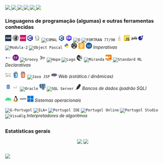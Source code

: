 <a href="https://www.youtube.com/c/JoseAugustoNavarroGarciaManzano" 
   target="_blank"><img src="https://img.shields.io/badge/YouTube-red?style=plastic" 
   target="_blank">
</a>
<a href="https://www.linkedin.com/in/augustomanzano/" 
   target="_blank"><img src="https://img.shields.io/badge/LinkedIn-blue?style=plastic"    
   target="_blank">
</a>
<a href="https://sourceforge.net/u/augustomanzano/profile" 
   target="_blank"><img src="https://img.shields.io/badge/SourceForge-orange?style=plastic" 
   target="_blank">
</a>
<a href="https://www.researchgate.net/profile/Jose-Augusto-Manzano" 
   target="_blank"><img src="https://img.shields.io/badge/ResearchGate-brigthgreen?style=plastic" 
   target="_blank">
</a>
<a href="https://orcid.org/0000-0001-9248-7765" 
   target="_blank"><img src="https://img.shields.io/badge/ORCID-yellow?style=plastic" 
   target="_blank">
</a>
<a href="http://lattes.cnpq.br/8184615061457853" 
   target="_blank"><img src="https://img.shields.io/badge/Lattes-blue?style=plastic" 
   target="_blank">
</a>

### Linguagens de programação (algumas) e outras ferramentas conhecidas
<code><img height="20" src="https://github.com/J-AugustoManzano/icons/blob/main/assembly.256x256.png" title="Assembly (Intel/AMD)"></code>
<code><img height="20" src="https://github.com/J-AugustoManzano/icons/blob/main/ADA.png" title="Ada"></code>
<code><img height="20" src="https://github.com/J-AugustoManzano/icons/blob/main/basic.jpg" title="BASIC Classic/Structured"></code>
<code><img height="20" src="https://github.com/J-AugustoManzano/icons/blob/main/c-program-icon.png" title="C"></code>
<code><img height="20" src="https://github.com/J-AugustoManzano/icons/blob/main/Cobol%20-%20gnu%20Cobol.jpg" title="COBOL"></code>
<code><img height="20" src="https://icons.iconarchive.com/icons/hydrattz/multipurpose-alphabet/256/Letter-C-pink-icon.png" title="COMAL"></code>
<code><img height="20" src="https://raw.githubusercontent.com/github/explore/80688e429a7d4ef2fca1e82350fe8e3517d3494d/topics/cpp/cpp.png" title="C++"></code>
<code><img height="20" src="https://raw.githubusercontent.com/github/explore/80688e429a7d4ef2fca1e82350fe8e3517d3494d/topics/csharp/csharp.png" title="C#"></code>
<code><img height="20" src="https://www.logo.wine/a/logo/D_(programming_language)/D_(programming_language)-Logo.wine.svg" title="D"></code>
<code><img height="20" src="https://cdn.icon-icons.com/icons2/2107/PNG/512/file_type_fortran_icon_130596.png" title="FORTRAN 77/90"></code>
<code><img height="20" src="https://raw.githubusercontent.com/github/explore/80688e429a7d4ef2fca1e82350fe8e3517d3494d/topics/java/java.png" title="Java"></code>
<code><img height="20" src="https://raw.githubusercontent.com/github/explore/80688e429a7d4ef2fca1e82350fe8e3517d3494d/topics/javascript/javascript.png" title="JavaScript"></code>
<code><img height="20" src="https://raw.githubusercontent.com/github/explore/80688e429a7d4ef2fca1e82350fe8e3517d3494d/topics/julia/julia.png" title="Julia"></code><code><img height="20" src="https://raw.githubusercontent.com/github/explore/80688e429a7d4ef2fca1e82350fe8e3517d3494d/topics/lua/lua.png" title="Lua"></code>
<code><img height="20" src="https://icons.iconarchive.com/icons/hydrattz/multipurpose-alphabet/256/Letter-M-black-icon.png" title="Modula-2"></code>
<code><img height="20" src="https://icons.iconarchive.com/icons/cjdowner/cryptocurrency/512/Pascal-Lite-icon.png" title="Object Pascal"></code>
<code><img height="20" src="https://raw.githubusercontent.com/github/explore/80688e429a7d4ef2fca1e82350fe8e3517d3494d/topics/python/python.png" title="Python"></code>
<code><img height="20" src="https://raw.githubusercontent.com/github/explore/80688e429a7d4ef2fca1e82350fe8e3517d3494d/topics/rust/rust.png" title="Rust"></code>
<code><img height="20" src="https://github.com/J-AugustoManzano/icons/blob/main/Scratch.png" title="Scratch"></code>
<code><img height="20" src="https://raw.githubusercontent.com/github/explore/80688e429a7d4ef2fca1e82350fe8e3517d3494d/topics/visual-basic/visual-basic.png" title="Visual Basic"></code>
<i>Imperativas</i>

<code><img height="20" src="https://raw.githubusercontent.com/github/explore/80688e429a7d4ef2fca1e82350fe8e3517d3494d/topics/elixir/elixir.png" title="Elixir"></code>
<code><img height="20" src="https://raw.githubusercontent.com/github/explore/80688e429a7d4ef2fca1e82350fe8e3517d3494d/topics/fsharp/fsharp.png" title="F#"></code>
<code><img height="20" src="https://www.pngfind.com/pngs/m/213-2138387_file-groovy-logo-svg-groovy-language-logo-hd.png" title="Groovy"></code>
<code><img height="20" src="https://raw.githubusercontent.com/github/explore/80688e429a7d4ef2fca1e82350fe8e3517d3494d/topics/haskell/haskell.png" title="Haskell"></code>
<code><img height="20" src="https://static.thenounproject.com/png/2927373-200.png" title="Hope"></code>
<code><img height="20" src="https://icons.iconarchive.com/icons/hydrattz/multipurpose-alphabet/256/Letter-L-red-icon.png" title="Logo"></code>
<code><img height="20" src="https://raw.githubusercontent.com/github/explore/80688e429a7d4ef2fca1e82350fe8e3517d3494d/topics/lisp/lisp.png" title="Lisp"></code>
<code><img height="20" src="https://icons.iconarchive.com/icons/hydrattz/multipurpose-alphabet/256/Letter-M-red-icon.png" title="Miranda"></code>
<code><img height="20" src="https://raw.githubusercontent.com/github/explore/80688e429a7d4ef2fca1e82350fe8e3517d3494d/topics/ocaml/ocaml.png" title="Ocaml"></code>
<code><img height="20" src="https://icons.iconarchive.com/icons/hydrattz/multipurpose-alphabet/256/Letter-S-gold-icon.png" title="Standard ML"></code>
<i>Declarativas</i>

<code><img height="20" src="https://raw.githubusercontent.com/github/explore/80688e429a7d4ef2fca1e82350fe8e3517d3494d/topics/aspnet/aspnet.png" title="ASP.NET"></code>
<code><img height="20" src="https://raw.githubusercontent.com/github/explore/80688e429a7d4ef2fca1e82350fe8e3517d3494d/topics/css/css.png" title="CSS"></code>
<code><img height="20" src="https://raw.githubusercontent.com/github/explore/80688e429a7d4ef2fca1e82350fe8e3517d3494d/topics/html/html.png" title="HTML/XHTML"></code>
<code><img height="20" src="https://cdn.icon-icons.com/icons2/2107/PNG/512/file_type_jsp_icon_130498.png" title="Java JSP"></code>
<code><img height="20" src="https://raw.githubusercontent.com/github/explore/80688e429a7d4ef2fca1e82350fe8e3517d3494d/topics/php/php.png" title="PHP"></code>
<i>Web (estática / dinâmicas)</i>

<code><img height="20" src="https://raw.githubusercontent.com/github/explore/80688e429a7d4ef2fca1e82350fe8e3517d3494d/topics/sql/sql.png" title="ANSI SQL"></code>
<code><img height="20" src="https://raw.githubusercontent.com/github/explore/80688e429a7d4ef2fca1e82350fe8e3517d3494d/topics/mysql/mysql.png" title="MySQL"></code>
<code><img height="20" src="https://icon-library.com/images/oracle-icon/oracle-icon-22.jpg" title="Oracle"></code>
<code><img height="20" src="https://raw.githubusercontent.com/github/explore/80688e429a7d4ef2fca1e82350fe8e3517d3494d/topics/postgresql/postgresql.png" title="PostgreSQL"></code>
<code><img height="20" src="https://img.icons8.com/color/452/microsoft-sql-server.png" title="SQL Server"></code>
<code><img height="20" src="https://github.com/J-AugustoManzano/icons/blob/main/pngwing.com.png" title="SQLite"></code>
<i>Bancos de dados (padrão SQL)</i>

<code><img height="20" src="https://raw.githubusercontent.com/github/explore/80688e429a7d4ef2fca1e82350fe8e3517d3494d/topics/android/android.png" title="Android"></code>
<code><img height="20" src="https://raw.githubusercontent.com/github/explore/80688e429a7d4ef2fca1e82350fe8e3517d3494d/topics/linux/linux.png" title="Linux"></code>
<code><img height="20" src="https://raw.githubusercontent.com/github/explore/80688e429a7d4ef2fca1e82350fe8e3517d3494d/topics/macos/macos.png" title="MacOS"></code>
<code><img height="20" src="https://raw.githubusercontent.com/github/explore/80688e429a7d4ef2fca1e82350fe8e3517d3494d/topics/windows/windows.png" title="Windows"></code>
<i>Sistemas operacionais</i>

<code><img height="20" src="https://files.softicons.com/download/web-icons/alphabet-icons-by-supratim-nayak/png/256/g_gold.png" title="G-Portugol"></code>
<code><img height="20" src="https://files.softicons.com/download/web-icons/alphabet-icons-by-supratim-nayak/png/256/i_grey.png" title="ILA+"></code>
<code><img height="20" src="https://files.softicons.com/download/web-icons/alphabet-icons-by-supratim-nayak/png/256/p_dg.png" title="Portugol IDE"></code>
<code><img height="20" src="https://files.softicons.com/download/web-icons/alphabet-icons-by-supratim-nayak/png/256/p_violet.png" title="Portugol Online"></code>
<code><img height="20" src="https://files.softicons.com/download/web-icons/alphabet-icons-by-supratim-nayak/png/256/p_black.png" title="Portugol Studio"></code>
<code><img height="20" src="https://files.softicons.com/download/web-icons/alphabet-icons-by-supratim-nayak/png/256/v_orange.png" title="VisuAlg"></code>
<i>Interpretadores de algoritmos</i>

##
### Estatísticas gerais

<p align="center">
  <img height="200px" 
    src="https://github-readme-stats.vercel.app/api/top-langs/?username=J-AugustoManzano&amp;layout=compact&amp;langs_count=10&amp;theme=merko&amp;hide=prolog,rich%20text%20format,html&amp"
  />
  <img height="110px" widht="100" 
    src="https://github-readme-stats.vercel.app/api?username=J-AugustoManzano&amp;&hide=prs,issues,contribs&amp;show_icons=true&amp;theme=merko&amp;include_all_commits=true&amp;count_private=true" 
  />
</p>

##
![](https://visitor-badge.laobi.icu/badge?page_id=J-AugustoManzano.J-AugustoManzano&title=Visitas:)


